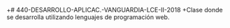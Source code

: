 +# 440-DESARROLLO-APLICAC.-VANGUARDIA-LCE-II-2018
+Clase donde se desarrolla utilizando lenguajes de programación web.

